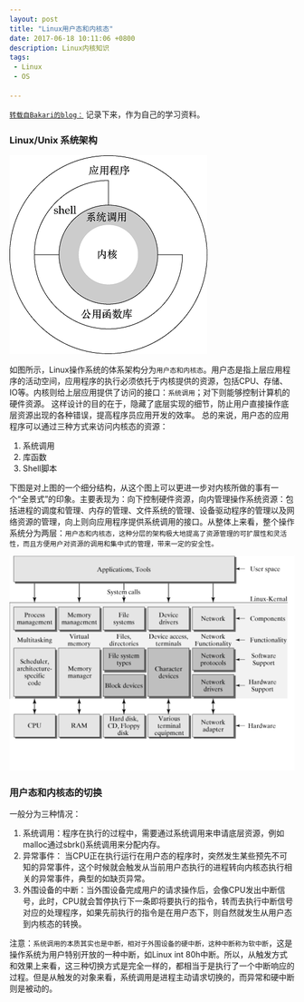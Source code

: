 ```yaml
---
layout: post
title: "Linux用户态和内核态"
date: 2017-06-18 10:11:06 +0800
description: Linux内核知识
tags: 
 - Linux
 - OS

---
```

[`转载自Bakari的blog：`](http://www.cnblogs.com/bakari/p/5520860.html)
记录下来，作为自己的学习资料。
### Linux/Unix 系统架构

![Linux系统架构2](/source/images/linux/architecture1.png)

如图所示，Linux操作系统的体系架构分为`用户态和内核态`。用户态是指上层应用程序的活动空间，应用程序的执行必须依托于内核提供的资源，包括CPU、存储、IO等。内核则给上层应用提供了访问的接口：`系统调用`；对下则能够控制计算机的硬件资源。
这样设计的目的在于，隐藏了底层实现的细节，防止用户直接操作底层资源出现的各种错误，提高程序员应用开发的效率。
总的来说，用户态的应用程序可以通过三种方式来访问内核态的资源：
1. 系统调用
2. 库函数
3. Shell脚本


下图是对上图的一个细分结构，从这个图上可以更进一步对内核所做的事有一个“全景式”的印象。主要表现为：向下控制硬件资源，向内管理操作系统资源：包括进程的调度和管理、内存的管理、文件系统的管理、设备驱动程序的管理以及网络资源的管理，向上则向应用程序提供系统调用的接口。从整体上来看，整个操作系统分为两层：`用户态和内核态，这种分层的架构极大地提高了资源管理的可扩展性和灵活性，而且方便用户对资源的调用和集中式的管理，带来一定的安全性。`

![Linux系统架构2](/source/images/linux/archetecture2.jpg)

### 用户态和内核态的切换

一般分为三种情况：
1. 系统调用：程序在执行的过程中，需要通过系统调用来申请底层资源，例如malloc通过sbrk()系统调用来分配内存。
2. 异常事件： 当CPU正在执行运行在用户态的程序时，突然发生某些预先不可知的异常事件，这个时候就会触发从当前用户态执行的进程转向内核态执行相关的异常事件，典型的如缺页异常。
3. 外围设备的中断：当外围设备完成用户的请求操作后，会像CPU发出中断信号，此时，CPU就会暂停执行下一条即将要执行的指令，转而去执行中断信号对应的处理程序，如果先前执行的指令是在用户态下，则自然就发生从用户态到内核态的转换。

注意：`系统调用的本质其实也是中断，相对于外围设备的硬中断，这种中断称为软中断`，这是操作系统为用户特别开放的一种中断，如Linux int 80h中断。所以，从触发方式和效果上来看，这三种切换方式是完全一样的，都相当于是执行了一个中断响应的过程。但是从触发的对象来看，系统调用是进程主动请求切换的，而异常和硬中断则是被动的。

